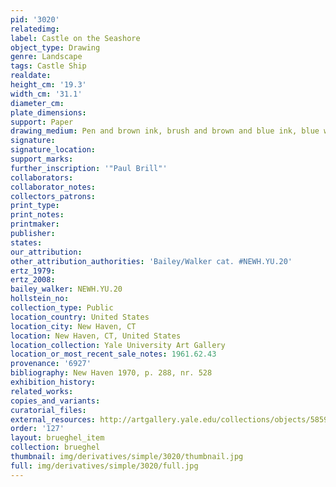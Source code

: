 ```yaml
---
pid: '3020'
relatedimg: 
label: Castle on the Seashore
object_type: Drawing
genre: Landscape
tags: Castle Ship
realdate: 
height_cm: '19.3'
width_cm: '31.1'
diameter_cm: 
plate_dimensions: 
support: Paper
drawing_medium: Pen and brown ink, brush and brown and blue ink, blue wash
signature: 
signature_location: 
support_marks: 
further_inscription: '"Paul Brill"'
collaborators: 
collaborator_notes: 
collectors_patrons: 
print_type: 
print_notes: 
printmaker: 
publisher: 
states: 
our_attribution: 
other_attribution_authorities: 'Bailey/Walker cat. #NEWH.YU.20'
ertz_1979: 
ertz_2008: 
bailey_walker: NEWH.YU.20
hollstein_no: 
collection_type: Public
location_country: United States
location_city: New Haven, CT
location: New Haven, CT, United States
location_collection: Yale University Art Gallery
location_or_most_recent_sale_notes: 1961.62.43
provenance: '6927'
bibliography: New Haven 1970, p. 288, nr. 528
exhibition_history: 
related_works: 
copies_and_variants: 
curatorial_files: 
external_resources: http://artgallery.yale.edu/collections/objects/58595
order: '127'
layout: brueghel_item
collection: brueghel
thumbnail: img/derivatives/simple/3020/thumbnail.jpg
full: img/derivatives/simple/3020/full.jpg
---
```

